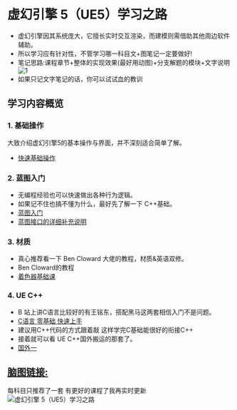 # 虚幻引擎 5（UE5）学习之路
- 虚幻引擎因其系统庞大，它擅长实时交互渲染，而建模则需借助其他周边软件辅助。
- 所以学习应有针对性，不管学习哪一科目文+图笔记一定要做好!
- 笔记思路:课程章节+整体的实现效果(最好用动图)+分支解题的模块+文字说明
![1](https://github.com/user-attachments/assets/ca5b9695-4f96-46d9-a41d-9df3c474a2e9)
- 如果只记文字笔记的话，你可以试试血的教训


## 学习内容概览
### 1. 基础操作
大致介绍虚幻引擎5的基本操作与界面，并不深刻适合简单了解。
- [快速基础操作](https://space.bilibili.com/476069765/lists/230134?type=season)

### 2. 蓝图入门
- 无编程经验也可以快速做出各种行为逻辑。
- 如果记不住也搞不懂为什么，最好先了解一下 C++基础。
- [蓝图入门](https://www.bilibili.com/video/BV182421K7Qu?)
- [蓝图接口的详细补充说明](https://space.bilibili.com/67108639)

### 3. 材质
- 真心推荐看一下 Ben Cloward 大佬的教程，材质&英语双修。
- Ben Cloward的教程
- [着色器基础课](https://www.bilibili.com/video/BV1G94y1o7bz)

### 4. UE C++
- B 站上讲C语言比较好的有王铭东，搭配黑马这两套相信入门不是问题。
- [C语言 零基础 快速上手](https://www.bilibili.com/video/BV12L411v7Q5)
- 建议用C++代码的方式跟着敲 这样学完C基础能很好的衔接C++
- 接着就可以看 UE C++国外搬运的那套了。
- [国外一](https://www.bilibili.com/video/BV1be41137Kp)

### 

## [脑图链接:](https://gitmind.cn/app/docs/m6fealpc)
每科目只推荐了一套 有更好的课程了我再实时更新
![虚幻引擎 5（UE5）学习之路](https://github.com/user-attachments/assets/4118327e-3e1f-4ef3-be7e-4641c7a200d5)

